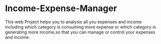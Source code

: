 # Income-Expense-Manager
This web Project helps you to analysis all you expenses and income including which category is consuming more expense or which category is generating more income,so that you can manage or control your expenses and income. 
